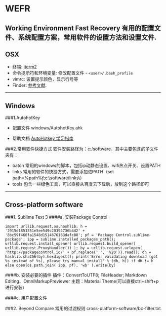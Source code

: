 # WEFR
Working Environment Fast Recovery
有用的配置文件、系统配置方案，常用软件的设置方法和设置文件.
------

## OSX
+ 终端: [iterm2](https://www.iterm2.com/downloads.html "Download iterm2")
+ 命令提示符和环境变量: 修改配置文件 - `<user>/.bash_profile`
+ vimrc: 设置提示颜色，显示行号等
+ Finder: [参考文献](http://blog.csdn.net/joeblackzqq/article/details/38906697 "Config your finder").

------

## Windows
###1.AutohotKey
+ 配置文件
windows/AutohotKey.ahk

+ 帮助文档
[AutoHotkey 学习指南](https://xbeta.info/autohotkey-guide-2.htm "AutoHotkey 学习指南")

###2.常用软件快捷方式
软件安装路径为：c:/software，其中主要包含的子文件夹有：
+ batch
常用的windows的脚本，包括ip动静态设置、wifi热点开关、设置PATH
+ links
常用的软件的快捷方式，需要添加进PATH（set path=%path%ƒ;c:\software\links\）
+ tools
包含一些绿色工具，可以直接从百度云下载后，放到这个路径即可



-------

## Cross-platform software
###1. Sublime Text 3
####a. 安装Package Control
```
import urllib.request,os,hashlib; h = '2915d1851351e5ee549c20394736b442' + '8bc59f460fa1548d1514676163dafc88'; pf = 'Package Control.sublime-package'; ipp = sublime.installed_packages_path(); urllib.request.install_opener( urllib.request.build_opener( urllib.request.ProxyHandler()) ); by = urllib.request.urlopen( 'http://packagecontrol.io/' + pf.replace(' ', '%20')).read(); dh = hashlib.sha256(by).hexdigest(); print('Error validating download (got %s instead of %s), please try manual install' % (dh, h)) if dh != h else open(os.path.join( ipp, pf), 'wb' ).write(by)
```

####b. 安装必要的插件
插件：ConvertToUTF8; FileHeader; Markdown Editing、OmniMarkupPreviewer
主题：Material Theme(可以直接ctrl+shift+p进行安装)

####c. 用户配置文件

###2. Beyond Compare
常用的过滤规则
cross-platform-software/bc-filter.txt


